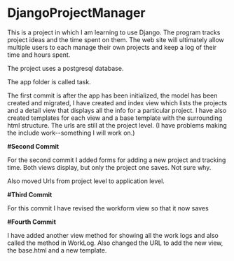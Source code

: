 # DjangoProjectManager
<p>This is a project in which I am learning to use Django. The program tracks project ideas and the time spent on them. The web site will ultimately allow multiple users to each manage their own projects and keep a log of their time and hours spent.</p>
<p>The project uses a postgresql database.</p>
<p>The app folder is called task.</p>
<p>The first commit is after the app has been initialized, the model has been created and migrated, I have created and index view which lists the projects and a detail view that displays all the info for a particular project. I have also created templates for each view and a base template with the surrounding html structure. The urls are still at the project level. (I have problems making the include work--something I will work on.)</p>
<p><strong>#Second Commit</strong></p>
<p>For the second commit I added forms for adding a new project and tracking time. Both views display, but only the project one saves. Not sure why. </p>
<p>Also moved Urls from project level to application level.</p>
<p><strong>#Third Commit</strong></p>
<p>For this commit I have revised the workform view so that it now saves</p>
<p><strong>#Fourth Commit</strong></p>
<p>I have added another view method for showing all the work logs and also called the method in WorkLog. Also changed the URL to add the new view, the base.html and a new template.</p>
